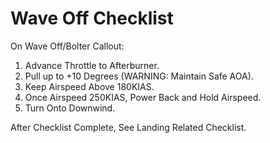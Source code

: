 # Wave Off Checklist

On Wave Off/Bolter Callout:

1. Advance Throttle to Afterburner.
2. Pull up to +10 Degrees (WARNING: Maintain Safe AOA).
3. Keep Airspeed Above 180KIAS.
4. Once Airspeed 250KIAS, Power Back and Hold Airspeed.
5. Turn Onto Downwind.

After Checklist Complete, See Landing Related Checklist.
